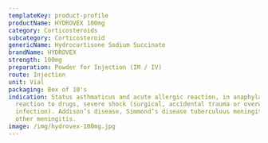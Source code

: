 ```yaml
---
templateKey: product-profile
productName: HYDROVEX 100mg
category: Corticosteroids
subcategory: Corticosteroid
genericName: Hydrocortisone Sodium Succinate
brandName: HYDROVEX
strength: 100mg
preparation: Powder for Injection (IM / IV)
route: Injection
unit: Vial
packaging: Box of 10's
indication: Status asthmaticus and acute allergic reaction, in anaphylactic
  reaction to drugs, severe shock (surgical, accidental trauma or overwhelming
  infection). Addison’s disease, Simmond’s disease tuberculous meningitis and
  other meningitis.
image: /img/hydrovex-100mg.jpg
---
```

